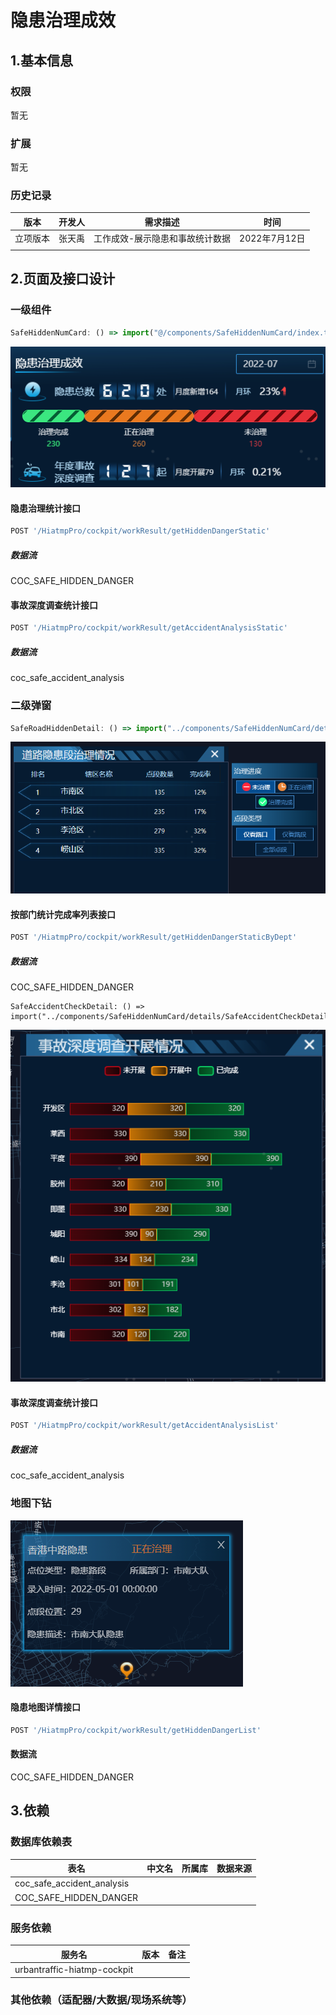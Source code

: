 # 隐患治理成效

## 1.基本信息

### 权限

暂无

### 扩展

暂无

### 历史记录

| 版本     | 开发人 | 需求描述                        | 时间          |
| -------- | ------ | ------------------------------- | ------------- |
| 立项版本 | 张天禹 | 工作成效-展示隐患和事故统计数据 | 2022年7月12日 |
|          |        |                                 |               |

## 2.页面及接口设计

### 一级组件

```javascript
SafeHiddenNumCard: () => import("@/components/SafeHiddenNumCard/index.tsx")
```

![1657699125812](assets\1657699125812.png)

#### 隐患治理统计接口

```javascript
POST '/HiatmpPro/cockpit/workResult/getHiddenDangerStatic'
```

##### 数据流

COC_SAFE_HIDDEN_DANGER

#### 事故深度调查统计接口

```javascript
POST '/HiatmpPro/cockpit/workResult/getAccidentAnalysisStatic'
```

##### 数据流

coc_safe_accident_analysis

### 二级弹窗

```javascript
SafeRoadHiddenDetail: () => import("../components/SafeHiddenNumCard/details/SafeRoadHiddenDetail")
```

![1657699149114](assets\1657699149114.png)

#### 按部门统计完成率列表接口

```javascript
POST '/HiatmpPro/cockpit/workResult/getHiddenDangerStaticByDept'
```

##### 数据流

COC_SAFE_HIDDEN_DANGER

```
SafeAccidentCheckDetail: () => import("../components/SafeHiddenNumCard/details/SafeAccidentCheckDetail")
```

![1657700690552](assets\1657700690552.png)

#### 事故深度调查统计接口

```javascript
POST '/HiatmpPro/cockpit/workResult/getAccidentAnalysisList'
```

##### 数据流

coc_safe_accident_analysis

### 地图下钻

![1657700613113](assets\1657700613113.png)

#### 隐患地图详情接口

```javascript
POST '/HiatmpPro/cockpit/workResult/getHiddenDangerList'
```

#### 数据流

COC_SAFE_HIDDEN_DANGER

## 3.依赖

### 数据库依赖表

| 表名                       | 中文名 | 所属库 | 数据来源 |
| -------------------------- | ------ | ------ | -------- |
| coc_safe_accident_analysis |        |        |          |
| COC_SAFE_HIDDEN_DANGER     |        |        |          |

### 服务依赖

| 服务名                      | 版本 | 备注 |
| --------------------------- | ---- | ---- |
| urbantraffic-hiatmp-cockpit |      |      |

### 其他依赖（适配器/大数据/现场系统等）